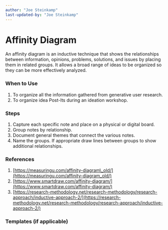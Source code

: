 ```yaml
---
author: "Joe Steinkamp"
last-updated-by: "Joe Steinkamp"
---
```


# Affinity Diagram

An affinity diagram is an inductive technique that shows the relationships between information, opinions, problems, solutions, and issues by placing them in related groups. It allows a broad range of ideas to be organized so they can be more effectively analyzed.

### When to Use

1. To organize all the information gathered from generative user research.
2. To organize idea Post-Its during an ideation workshop.

### Steps

1. Capture each specific note and place on a physical or digital board.
2. Group notes by relationship.
3. Document general themes that connect the various notes.
4. Name the groups. If appropriate draw lines between groups to show additional relationships.

### References

1. [https://measuringu.com/affinity-diagram\_old/](https://measuringu.com/affinity-diagram_old/)
2. [https://www.smartdraw.com/affinity-diagram/](https://www.smartdraw.com/affinity-diagram/)
3. [https://research-methodology.net/research-methodology/research-approach/inductive-approach-2/](https://research-methodology.net/research-methodology/research-approach/inductive-approach-2/)

### Templates \(if applicable\)



